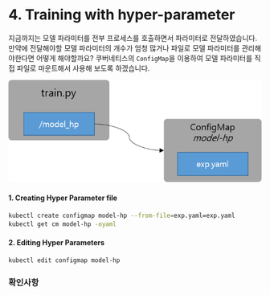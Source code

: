 # 4. Training with hyper-parameter

지금까지는 모델 파라미터를 전부 프로세스를 호출하면서 파라미터로 전달하였습니다.
만약에 전달해야할 모델 파라미터의 개수가 엄청 많거나 파일로 모델 파라미터를 관리해야한다면 어떻게 해야할까요?
쿠버네티스의 `ConfigMap`을 이용하여 모델 파라미터를 직접 파일로 마운트해서 사용해 보도록 하겠습니다.

![](configmap.png)

#### 1. Creating Hyper Parameter file
```bash
kubectl create configmap model-hp --from-file=exp.yaml=exp.yaml
kubectl get cm model-hp -oyaml
```

#### 2. Editing Hyper Parameters
```bash
kubectl edit configmap model-hp
```

### 확인사항

